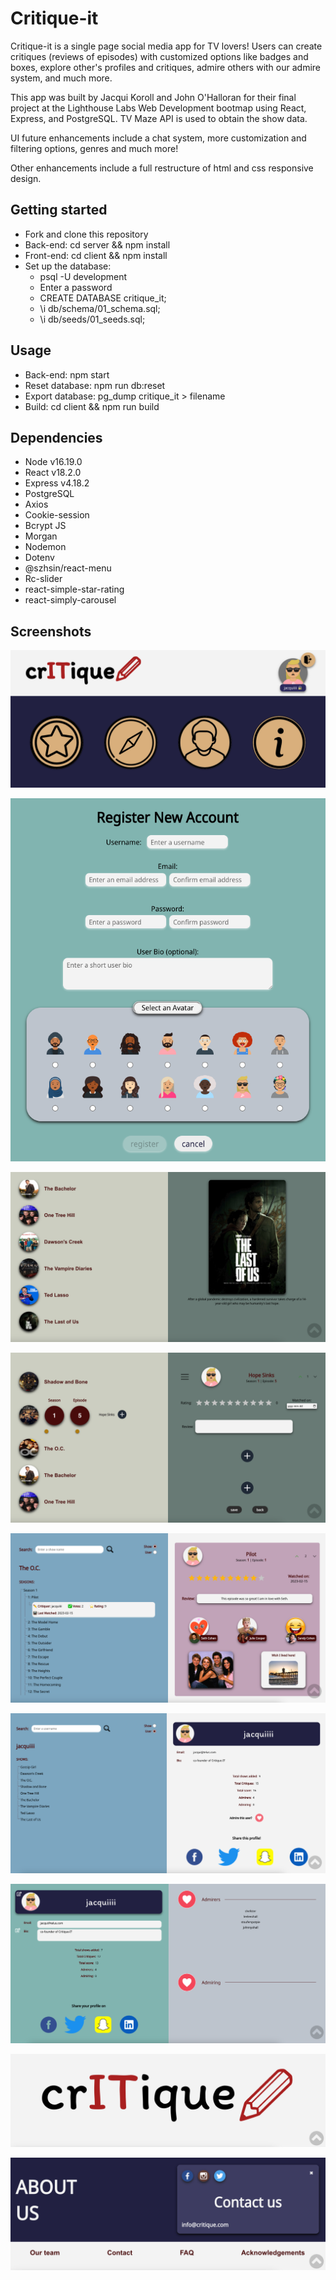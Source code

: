 # Critique-it

Critique-it is a single page social media app for TV lovers! Users can create critiques (reviews of episodes) with customized options like badges and boxes, explore other's profiles and critiques, admire others with our admire system, and much more. 

This app was built by Jacqui Koroll and John O'Halloran for their final project at the Lighthouse Labs Web Development bootmap using React, Express, and PostgreSQL. TV Maze API is used to obtain the show data.

UI future enhancements include a chat system, more customization and filtering options, genres and much more!

Other enhancements include a full restructure of html and css responsive design.

## Getting started

- Fork and clone this repository
- Back-end: cd server && npm install
- Front-end: cd client && npm install
- Set up the database:
  - psql -U development
  - Enter a password
  - CREATE DATABASE critique_it;
  - \i db/schema/01_schema.sql;
  - \i db/seeds/01_seeds.sql;

## Usage

- Back-end: npm start
- Reset database: npm run db:reset
- Export database: pg_dump critique_it > filename
- Build: cd client && npm run build

## Dependencies

- Node v16.19.0
- React v18.2.0
- Express v4.18.2
- PostgreSQL
- Axios
- Cookie-session
- Bcrypt JS
- Morgan
- Nodemon
- Dotenv
- @szhsin/react-menu
- Rc-slider
- react-simple-star-rating
- react-simply-carousel

## Screenshots

!["Nav"](https://github.com/JohnnyOhall/critique_it/blob/main/docs/nav.png)

!["Register"](https://github.com/JohnnyOhall/critique_it/blob/main/docs/register.png)

!["Show"](https://github.com/JohnnyOhall/critique_it/blob/main/docs/show.png)

!["Create critique"](https://github.com/JohnnyOhall/critique_it/blob/main/docs/critique-create.png)

!["Critique"](https://github.com/JohnnyOhall/critique_it/blob/main/docs/critique.png)

!["User"](https://github.com/JohnnyOhall/critique_it/blob/main/docs/user.png)

!["Profile"](https://github.com/JohnnyOhall/critique_it/blob/main/docs/profile.png)

!["Footer"](https://github.com/JohnnyOhall/critique_it/blob/main/docs/footer.png)

!["About us"](https://github.com/JohnnyOhall/critique_it/blob/main/docs/about-us.png)